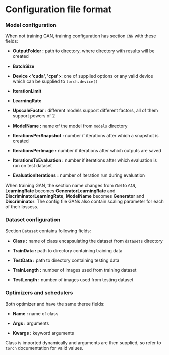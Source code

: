 # Configuration file format

### Model configuration

When not training GAN, training configuration has section `CNN` with these fields:

- **OutputFolder <str>:** path to directory, where directory with results will be created

- **BatchSize <int>**

- **Device <'cuda', 'cpu'>**: one of supplied options or any valid device which can be supplied to `torch.device()`

- **IterationLimit <int>**

- **LearningRate <float>**

- **UpscaleFactor <int>**: different models support different factors, all of them support powers of 2

- **ModelName <str>:** name of the model from `models` directory

- **IterationsPerSnapshot <int>:** number if iterations after which a snapshot is created

- **IterationsPerImage <int>:** number if iterations after which outputs are saved

- **IterationsToEvaluation <int>:** number if iterations after which evaluation is run on test dataset

- **EvaluationIterations <int>:** number of iteration run during evaluation
  
  

When training GAN, the section name changes from `CNN` to `GAN`, **LearningRate** becomes **GeneratorLearningRate** and **DiscriminatorLearningRate**, **ModelName** becomes **Generator** and **Discriminator**. The config file GANs also contain scaling parameter for each of their lossess.



### Dataset configuration

Section `Dataset` contains following fields:

- **Class <str>:** name of class encapsulating the dataset from `datasets` directory

- **TrainData <str>:** path to directory containing training data

- **TestData <str>:** path to directory containing testing data

- **TrainLength <int>:** number of images used from training dataset

- **TestLength <int>:** number of images used from testing dataset



### Optimizers and schedulers

Both optimizer and have the same theree fields:

- **Name <str>:** name of class

- **Args <list>:** arguments

- **Kwargs <dict>:** keyword arguments

Class is imported dynamically and arguments are then supplied, so refer to `torch` documentation for valid values.




